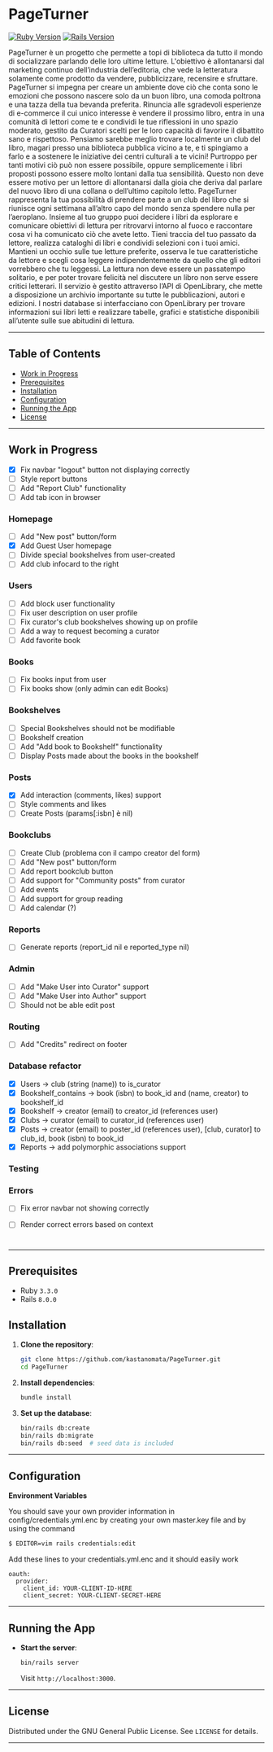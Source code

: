 # PageTurner

[![Ruby Version](https://img.shields.io/badge/Ruby-3.3.0-red.svg)](https://ruby-lang.org)
[![Rails Version](https://img.shields.io/badge/Rails-8.0.0-blue.svg)](https://rubyonrails.org)


PageTurner è un progetto che permette a topi di biblioteca da tutto il mondo di socializzare parlando delle loro ultime letture. L'obiettivo è allontanarsi dal marketing continuo dell’industria dell’editoria, che vede la letteratura solamente come prodotto da vendere, pubblicizzare, recensire e sfruttare. PageTurner si impegna per creare un ambiente dove ciò che conta sono le emozioni che possono nascere solo da un buon libro, una comoda poltrona e una tazza della tua bevanda preferita. Rinuncia alle sgradevoli esperienze di e-commerce il cui unico interesse è vendere il prossimo libro, entra in una comunità di lettori come te e condividi le tue riflessioni in uno spazio moderato, gestito da Curatori scelti per le loro capacità di favorire il dibattito sano e rispettoso.
Pensiamo sarebbe meglio trovare localmente un club del libro, magari presso una biblioteca pubblica vicino a te, e ti spingiamo a farlo e a sostenere le iniziative dei centri culturali a te vicini! Purtroppo per tanti motivi ciò può non essere possibile, oppure semplicemente i libri proposti possono essere molto lontani dalla tua sensibilità. Questo non deve essere motivo per un lettore di allontanarsi dalla gioia che deriva dal parlare del nuovo libro di una collana o dell’ultimo capitolo letto. PageTurner rappresenta la tua possibilità di prendere parte a un club del libro che si riunisce ogni settimana all’altro capo del mondo senza spendere nulla per l’aeroplano. 
Insieme al tuo gruppo puoi decidere i libri da esplorare e comunicare obiettivi di lettura per ritrovarvi intorno al fuoco e raccontare cosa vi ha comunicato ciò che avete letto. Tieni traccia del tuo passato da lettore, realizza cataloghi di libri e condividi selezioni con i tuoi amici. Mantieni un occhio sulle tue letture preferite, osserva le tue caratteristiche da lettore e scegli cosa leggere indipendentemente da quello che gli editori vorrebbero che tu leggessi. La lettura non deve essere un passatempo solitario, e per poter trovare felicità nel discutere un libro non serve essere critici letterari.
Il servizio è gestito attraverso l’API di OpenLibrary, che mette a disposizione un archivio importante su tutte le pubblicazioni, autori e edizioni. I nostri database si interfacciano con OpenLibrary per trovare informazioni sui libri letti e realizzare tabelle, grafici e statistiche disponibili all’utente sulle sue abitudini di lettura.


---

## Table of Contents
- [Work in Progress](#work-in-progress)
- [Prerequisites](#prerequisites)
- [Installation](#installation)
- [Configuration](#configuration)
- [Running the App](#running-the-app)
- [License](#license)

---

## Work in Progress

- [x] Fix navbar "logout" button not displaying correctly
- [ ] Style report buttons
- [ ] Add "Report Club" functionality
- [ ] Add tab icon in browser

### Homepage 
- [ ] Add "New post" button/form
- [x] Add Guest User homepage 
- [ ] Divide special bookshelves from user-created
- [ ] Add club infocard to the right

### Users
- [ ] Add block user functionality
- [ ] Fix user description on user profile
- [ ] Fix curator's club bookshelves showing up on profile
- [ ] Add a way to request becoming a curator
- [ ] Add favorite book

### Books
- [ ] Fix books input from user
- [ ] Fix books show (only admin can edit Books)

### Bookshelves
- [ ] Special Bookshelves should not be modifiable
- [ ] Bookshelf creation
- [ ] Add "Add book to Bookshelf" functionality
- [ ] Display Posts made about the books in the bookshelf

### Posts
- [x] Add interaction (comments, likes) support
- [ ] Style comments and likes
- [ ] Create Posts (params[:isbn] è nil)

### Bookclubs
- [ ] Create Club (problema con il campo creator del form)
- [ ] Add "New post" button/form
- [ ] Add report bookclub button
- [ ] Add support for "Community posts" from curator
- [ ] Add events
- [ ] Add support for group reading
- [ ] Add calendar (?)

### Reports
- [ ] Generate reports (report_id nil e reported_type nil)

### Admin
- [ ] Add "Make User into Curator" support
- [ ] Add "Make User into Author" support
- [ ] Should not be able edit post

### Routing
- [ ] Add "Credits" redirect on footer

### Database refactor
- [x] Users -> club (string (name)) to is_curator
- [x] Bookshelf_contains -> book (isbn) to book_id and (name, creator) to bookshelf_id 
- [x] Bookshelf -> creator (email) to creator_id (references user)
- [x] Clubs -> curator (email) to curator_id (references user)
- [x] Posts -> creator (email) to poster_id (references user), [club, curator] to club_id, book (isbn) to book_id 
- [x] Reports -> add polymorphic associations support

### Testing

### Errors
- [ ] Fix error navbar not showing correctly
- [ ] Render correct errors based on context







#

---

## Prerequisites
- Ruby `3.3.0`
- Rails `8.0.0`

## Installation

1. **Clone the repository**:
   ```bash
   git clone https://github.com/kastanomata/PageTurner.git
   cd PageTurner
   ```

2. **Install dependencies**:
   ```bash
   bundle install
   ```

3. **Set up the database**:
   ```bash
   bin/rails db:create
   bin/rails db:migrate
   bin/rails db:seed  # seed data is included 
   ```
---

## Configuration
**Environment Variables**

You should save your own provider information in config/credentials.yml.enc by creating your own master.key file and by using the command
```bash
$ EDITOR=vim rails credentials:edit
```
Add these lines to your credentials.yml.enc and it should easily work
```
oauth:
  provider:
    client_id: YOUR-CLIENT-ID-HERE
    client_secret: YOUR-CLIENT-SECRET-HERE
```




---

## Running the App
- **Start the server**:
  ```bash
  bin/rails server
  ```
  Visit `http://localhost:3000`.
---

## License
Distributed under the GNU General Public License. See `LICENSE` for details.

---

 
